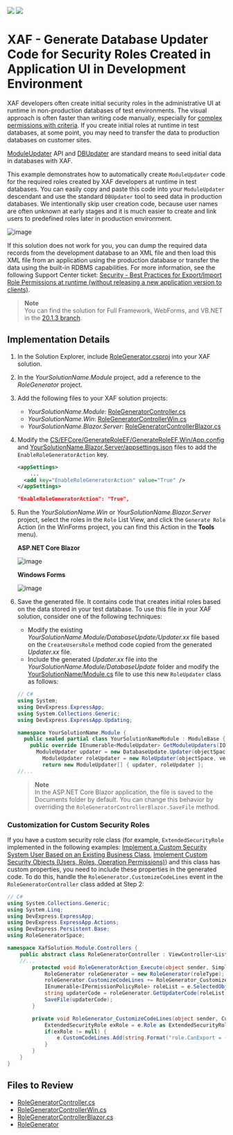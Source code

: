 <!-- default badges list -->
[![](https://img.shields.io/badge/Open_in_DevExpress_Support_Center-FF7200?style=flat-square&logo=DevExpress&logoColor=white)](https://supportcenter.devexpress.com/ticket/details/T868197)
[![](https://img.shields.io/badge/📖_How_to_use_DevExpress_Examples-e9f6fc?style=flat-square)](https://docs.devexpress.com/GeneralInformation/403183)
<!-- default badges end -->

# XAF - Generate Database Updater Code for Security Roles Created in Application UI in Development Environment

XAF developers often create initial security roles in the administrative UI at runtime in non-production databases of test environments. The visual approach is often faster than writing code manually, especially for [complex permissions with criteria](https://docs.devexpress.com/eXpressAppFramework/113366/data-security-and-safety/security-system#architecture). If you create initial roles at runtime in test databases, at some point, you may need to transfer the data to production databases on customer sites. 

[ModuleUpdater](https://docs.devexpress.com/eXpressAppFramework/DevExpress.ExpressApp.Updating.ModuleUpdater) API and [DBUpdater](https://docs.devexpress.com/eXpressAppFramework/113239/deployment/deployment-tutorial/application-update#update-a-database-dbupdater-tool) are standard means to seed initial data in databases with XAF.

This example demonstrates how to automatically create `ModuleUpdater` code for the required roles created by XAF developers at runtime in test databases. You can easily copy and paste this code into your `ModuleUpdater` descendant and use the standard `DBUpdater` tool to seed data in production databases. We intentionally skip user creation code, because user names are often unknown at early stages and it is much easier to create and link users to predefined roles later in production environment.

![image](https://user-images.githubusercontent.com/14300209/77691659-62c48a00-6fb6-11ea-9d52-d273a30c137d.png)

If this solution does not work for you, you can dump the required data records from the development database to an XML file and then load this XML file from an application using the production database or transfer the data using the built-in RDBMS capabilities. For more information, see the following Support Center ticket: [Security - Best Practices for Export/Import Role Permissions at runtime (without releasing a new application version to clients)](https://supportcenter.devexpress.com/ticket/details/t951640/security-best-practices-for-export-import-role-permissions-at-runtime-without-releasing).

> **Note**  
> You can find the solution for Full Framework, WebForms, and VB.NET in the [20.1.3 branch](https://github.com/DevExpress-Examples/XAF_How-to-get-role-code-from-the-UI/tree/20.1.3+).

## Implementation Details

1. In the Solution Explorer, include [RoleGenerator.csproj](CS/EFCore/GenerateRoleEF/RoleGenerator/RoleGenerator.csproj) into your XAF solution.
2. In the *YourSolutionName.Module* project, add a reference to the *RoleGenerator* project.
3. Add the following files to your XAF solution projects:
	- *YourSolutionName.Module*: [RoleGeneratorController.cs](CS/EFCore/GenerateRoleEF/GenerateRoleEF.Module/Controllers/RoleGeneratorController.cs)
	- *YourSolutionName.Win*: [RoleGeneratorControllerWin.cs](CS/EFCore/GenerateRoleEF/GenerateRoleEF.Win/Controllers/RoleGeneratorControllerWin.cs)
	- *YourSolutionName.Blazor.Server*: [RoleGeneratorControllerBlazor.cs](CS/EFCore/GenerateRoleEF/GenerateRoleEF.Blazor.Server/Controllers/RoleGeneratorControllerBlazor.cs)
4. Modify the [CS/EFCore/GenerateRoleEF/GenerateRoleEF.Win/App.config](CS/EFCore/GenerateRoleEF/GenerateRoleEF.Win/App.config) and [YourSolutionName.Blazor.Server/appsettings.json](CS/EFCore/GenerateRoleEF/GenerateRoleEF.Blazor.Server/appsettings.json) files to add the `EnableRoleGeneratorAction` key.
	   
	``` xml
	<appSettings>
	    ...
	  <add key="EnableRoleGeneratorAction" value="True" />
	</appSettings>
	```
 	
	``` json
	"EnableRoleGeneratorAction": "True",
	```

5. Run the *YourSolutionName.Win* or *YourSolutionName.Blazor.Server* project, select the roles in the `Role` List View, and click the `Generate Role` Action (in the WinForms project, you can find this Action in the **Tools** menu).
 
	**ASP.NET Core Blazor**

	![image](https://github.com/DevExpress-Examples/XAF_How-to-get-role-code-from-the-UI/assets/14300209/a74120d5-a917-4631-aadd-00a926429faa)

	**Windows Forms**

	![image](https://user-images.githubusercontent.com/14300209/77691778-8e477480-6fb6-11ea-9364-a56a90357070.png)

6. Save the generated file. It contains code that creates initial roles based on the data stored in your test database. To use this file in your XAF solution, consider one of the following techniques:
	- Modify the existing *YourSolutionName.Module/DatabaseUpdate/Updater.xx* file based on the `CreateUsersRole` method code copied from the generated *Updater.xx* file.
	- Include the generated *Updater.xx* file into the *YourSolutionName.Module/DatabaseUpdate* folder and modify the [YourSolutionName/Module.cs](CS/EFCore/GenerateRoleEF/GenerateRoleEF.Module/Module.cs) file to use this new `RoleUpdater` class as follows:
 
	``` csharp
	// C#
	using System;
	using DevExpress.ExpressApp;
	using System.Collections.Generic;
	using DevExpress.ExpressApp.Updating;
	
	namespace YourSolutionName.Module {
	  public sealed partial class YourSolutionNameModule : ModuleBase {
	    public override IEnumerable<ModuleUpdater> GetModuleUpdaters(IObjectSpace objectSpace, Version versionFromDB) {
	      ModuleUpdater updater = new DatabaseUpdate.Updater(objectSpace, versionFromDB);
	        ModuleUpdater roleUpdater = new RoleUpdater(objectSpace, versionFromDB);
	    	return new ModuleUpdater[] { updater, roleUpdater };
	//...
	```

	> **Note**  
 	> In the ASP.NET Core Blazor application, the file is saved to the Documents folder by default. You can change this behavior by overriding the `RoleGeneratorControllerBlazor.SaveFile` method.

### Customization for Custom Security Roles

If you have a custom security role class (for example, `ExtendedSecurityRole` implemented in the following examples: [Implement a Custom Security System User Based on an Existing Business Class](https://docs.devexpress.com/eXpressAppFramework/113452/task-based-help/security/how-to-implement-a-custom-security-system-user-based-on-an-existing-business-class), [Implement Custom Security Objects (Users, Roles, Operation Permissions)](https://docs.devexpress.com/eXpressAppFramework/113384/task-based-help/security/how-to-implement-custom-security-objects-users-roles-operation-permissions)) and this class has custom properties, you need to include these properties in the generated code. To do this, handle the `RoleGenerator.CustomizeCodeLines` event in the `RoleGeneratorController` class added at Step 2:

``` csharp
// C#
using System.Collections.Generic;
using System.Linq;
using DevExpress.ExpressApp;
using DevExpress.ExpressApp.Actions;
using DevExpress.Persistent.Base;
using RoleGeneratorSpace;

namespace XafSolution.Module.Controllers {
    public abstract class RoleGeneratorController : ViewController<ListView> {
	//...
        protected void RoleGeneratorAction_Execute(object sender, SimpleActionExecuteEventArgs e) {
            RoleGenerator roleGenerator = new RoleGenerator(roleType);
            roleGenerator.CustomizeCodeLines += RoleGenerator_CustomizeCodeLines;
            IEnumerable<IPermissionPolicyRole> roleList = e.SelectedObjects.OfType<IPermissionPolicyRole>();
            string updaterCode = roleGenerator.GetUpdaterCode(roleList);
            SaveFile(updaterCode);
        }

        private void RoleGenerator_CustomizeCodeLines(object sender, CustomizeCodeLinesEventArg e) {
            ExtendedSecurityRole exRole = e.Role as ExtendedSecurityRole;
            if(exRole != null) {
                e.CustomCodeLines.Add(string.Format("role.CanExport = {0};", exRole.CanExport.ToString().ToLowerInvariant()));
            }
        }
    }
}

```


## Files to Review

 - [RoleGeneratorController.cs](CS/EFCore/GenerateRoleEF/GenerateRoleEF.Module/Controllers/RoleGeneratorController.cs)
 - [RoleGeneratorControllerWin.cs](CS/EFCore/GenerateRoleEF/GenerateRoleEF.Win/Controllers/RoleGeneratorControllerWin.cs)
 - [RoleGeneratorControllerBlazor.cs](CS/EFCore/GenerateRoleEF/GenerateRoleEF.Blazor.Server/Controllers/RoleGeneratorControllerBlazor.cs)
 - [RoleGenerator](CS/EFCore/GenerateRoleEF/RoleGenerator)
